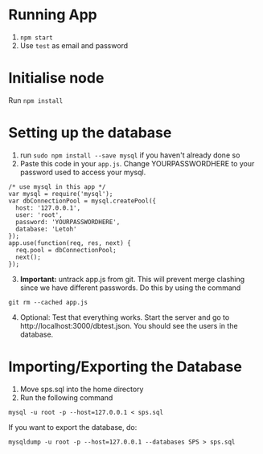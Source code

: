 # Running App

1. `npm start`
2. Use `test` as email and password

# Initialise node

Run `npm install`

# Setting up the database

1. run `sudo npm install --save mysql` if you haven't already done so
2. Paste this code in your `app.js`. Change YOURPASSWORDHERE to your password used to access your mysql. 

```mysql
/* use mysql in this app */
var mysql = require('mysql');
var dbConnectionPool = mysql.createPool({
  host: '127.0.0.1',
  user: 'root',
  password: 'YOURPASSWORDHERE',
  database: 'Letoh'
});
app.use(function(req, res, next) {
  req.pool = dbConnectionPool;
  next();
});
```

3. **Important:** untrack app.js from git. This will prevent merge clashing since we have different passwords. Do this by using the command

```
git rm --cached app.js
```

4. Optional: Test that everything works. Start the server and go to http://localhost:3000/dbtest.json. You should see the users in the database. 



# Importing/Exporting the Database

1. Move sps.sql into the home directory
2. Run the following command

```
mysql -u root -p --host=127.0.0.1 < sps.sql
```

If you want to export the database, do:

```
mysqldump -u root -p --host=127.0.0.1 --databases SPS > sps.sql
```

